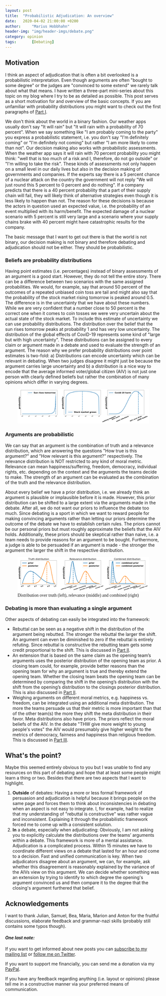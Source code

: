 ```yaml
---
layout: post
title:  "Probabilistic Adjudication: An overview"
date:   2020-04-02 21:00:00 +0200
author:     "Marius Hobbhahn"
header-img: "img/header-imgs/debate.png"
category: opinion
tags:       [Debating]
---
```


## Motivation

I think an aspect of adjudication that is often a bit overlooked is a probabilistic interpretation. Even though arguments are often "bought to some degree" or the judges are "convinced to some extend" we rarely talk about what that means. I have written a three-part mini-series about this topic on my blog where I try to be as detailed as possible. This post serves as a short motivation for and overview of the basic concepts. If you are unfamiliar with probability distributions you might want to check out the first paragraphs of <a href='https://mariushobbhahn.github.io/2020-04-02-ProbJudging1/'>Part I</a>.

We don't think about the world in a binary fashion. Our weather apps usually don't say "It will rain" but "It will rain with a probability of 70 percent". When we say something like "I am probably coming to the party" you express a probabilistic statement, i.e. you don't say "I'm definitely coming" or "I'm definitely not coming" but rather "I am more likely to come than not". Our decision making also works with probabilistic assessments. When the weather app says it will rain with 70 percent probability you might think: "well that is too much of a risk and I, therefore, do not go outside" or "I'm willing to take the risk". These kinds of assessments not only happen on a small level in our daily lives but also in the decision making of governments and companies. If the experts say there is a 5 percent chance of a nuclear attack on the country the government will not reply "We will just round this 5 percent to 0 percent and do nothing". If a company predicts that there is a 40 percent probability that a part of their supply chain will fail, they will likely think of alternative strategies even though it is less likely to happen than not. The reason for these decisions is because the actors in question used an expected value, i.e. the probability of an event multiplied with its harm/benefit. The expected damage of a nuclear scenario with 5 percent is still very large and a scenario where your supply chains brake with 40 percent might have catastrophic results for the company.

The basic message that I want to get out there is that the world is not binary, our decision making is not binary and therefore debating and adjudication should not be either. They should be probabilistic.

### Beliefs are probability distributions

Having point estimates (i.e. percentages) instead of binary assessments of an argument is a good start. However, they do not tell the entire story. There can be a difference between two scenarios with the same assigned probabilities. We would, for example, say that around 50 percent of the outcomes of a repeated unbiased coin toss are tail and might also say that the probability of the stock market rising tomorrow is peaked around 0.5. The difference is in the uncertainty that we have about these numbers. While we are very confident that a number close to 50 percent is the correct one when it comes to coin tosses we were very uncertain about the actual state of the stock market. To include this estimate of uncertainty we can use probability distributions.
The distribution over the belief that the sun rises tomorrow peaks at probability 1 and has very low uncertainty.  The distribution of the global effects of CoviD-19 represents some kind of "large but with high uncertainty". These distributions can be assigned to every claim or argument made in a debate and used to evaluate the strength of an argument. The reason why we prefer probability distributions over point estimates is two-fold: a) Distributions can encode uncertainty which can be relevant in debating. When two judges disagree it might just be because the argument carries large uncertainty and b) a distribution is a nice way to encode that the average informed voter/global citizen (AIV) is not just one person with clearly defined beliefs but rather the combination of many opinions which differ in varying degrees.

<figure>
  <img src="/img/Probabilistic_Judging_1/priors_overview.png"/>
</figure>

### Arguments are probabilistic

We can say that an argument is the combination of truth and a relevance distribution, which are answering the questions "How true is this argument?" and "How relevant is this argument?" respectively. The relevance distribution is NOT restricted to any kind of moral metric. Relevance can mean happiness/suffering, freedom, democracy, individual rights, etc. depending on the context and the arguments the teams decide to make. The strength of an argument can be evaluated as the combination of the truth and the relevance distribution.

About every belief we have a prior distribution, i.e. we already think an argument is plausible or implausible before it is made. However, this prior distribution can be shifted to a large extent via the arguments made in the debate. After all, we do not want our priors to influence the debate too much. Since debating is a sport in which we want to reward people for making convincing arguments rather than letting our priors determine the outcome of the debate we have to establish certain rules. The priors cannot be our personal priors but must roughly approximate the beliefs that the AIV holds. Additionally, these priors should be skeptical rather than naive, i.e. a team needs to provide reasons for an argument to be bought. Furthermore, a judge is able to be persuaded if an argument is made - the stronger the argument the larger the shift in the respective distribution.

<figure>
  <img src="/img/Probabilistic_Judging_1/general_notion.png"/>
  <figcaption><span style="font-family:Papyrus; font-size:1em;">Distribution over truth (left), relevance (middle) and combined (right)</span></figcaption>
</figure>


### Debating is more than evaluating a single argument

Other aspects of debating can easily be integrated into the framework:
- Rebuttal can be seen as a negative shift in the distribution of the argument being rebutted. The stronger the rebuttal the larger the shift. An argument can even be diminished to zero if the rebuttal is entirely refuting. Since rebuttal is constructive the rebutting team gets some credit proportional to the shift. This is discussed in <a href='https://mariushobbhahn.github.io/2020-04-02-ProbJudging2/'>Part II</a>.
- An extension that is based on the same claim as the opening team’s arguments uses the posterior distribution of the opening team as prior. A closing team could, for example, provide better reasons than the opening team for why an argument is true and thereby extend the opening team. Whether the closing team beats the opening team can be determined by comparing the shift in the opening’s distribution with the shift from the opening’s distribution to the closings posterior distribution. This is also discussed in <a href='https://mariushobbhahn.github.io/2020-04-02-ProbJudging2/'>Part II</a>.
- Weighing arguments on different moral metrics, e.g. happiness vs. freedom, can be integrated using an additional meta distribution. The more the teams persuade us that their metric is more important than that of the other team(s) the more they shift the meta distribution in their favor. Meta distributions also have priors. The priors reflect the moral beliefs of the AIV. In the debate "THW give more weight to young people's votes" the AIV would presumably give higher weight to the metrics of democracy, fairness and happiness than religious freedom. This is discussed in <a href='https://mariushobbhahn.github.io/2020-04-02-ProbJudging3/'>Part III</a>.

## What's the point?

Maybe this seemed entirely obvious to you but I was unable to find any resources on this part of debating and hope that at least some people might learn a thing or two. Besides that there are two aspects that I want to highlight.
1. **Outside** of debates: Having a more or less formal framework of persuasion and adjudication is helpful because it brings people on the same page and forces them to think about inconsistencies in debating when an aspect is not easy to integrate. I, for example, had to realize that my understanding of "rebuttal is constructive" was rather vague and inconsistent. Explaining it through the probabilistic framework forced me to come up with a consistent solution.
2. **In** a debate, especially when adjudicating: Obviously, I am not asking you to explicitly calculate the distributions over the teams’ arguments within a debate. This framework is more of a mental assistance. Adjudication is a complicated process. Within 15 minutes we have to coordinate different views on a debate that lasted for an hour and come to a decision. Fast and unified communication is key. When two adjudicators disagree about an argument, we can, for example, ask whether this disagreement is reasonably explained by the variance of the AIVs view on this argument. We can decide whether something was an extension by trying to identify to which degree the opening's argument convinced us and then compare it to the degree that the closing's argument furthered that belief.

## Acknowledgements

I want to thank Julian, Samuel, Bea, Maria, Marion and Anton for the fruitful discussions, elaborate feedback and grammar-nazi skills (probably still contains some typos though).

#### ***One last note:***

If you want to get informed about new posts you can <a href='http://www.mariushobbhahn.com/subscribe/'>subscribe to my mailing list</a> or <a href='https://twitter.com/MariusHobbhahn'>follow me on Twitter</a>.

If you want to support me financially, you can send me a donation via my <a href='https://www.paypal.me/mariushobbhahn'>PayPal</a>. 

If you have any feedback regarding anything (i.e. layout or opinions) please tell me in a constructive manner via your preferred means of communication.



